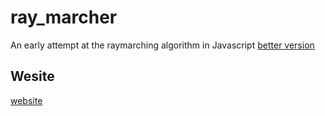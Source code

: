 # ray_marcher

An early attempt at the raymarching algorithm in Javascript [better version](https://github.com/GameDev46/fractal_raytracer)

## Wesite

[website](https://gamedev46.github.io/ray_marcher/)
